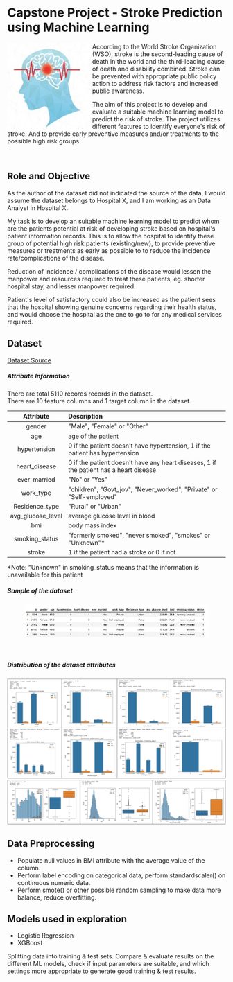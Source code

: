 # Capstone Project - Stroke Prediction using Machine Learning

<img align="left" height="200" src="images/stroke-img.jpg"/>

According to the World Stroke Organization (WSO), stroke is the second-leading cause of death in the world and the third-leading cause of death and disability combined. 
Stroke can be prevented with appropriate public policy action to address risk factors and increased public awareness.

The aim of this project is to develop and evaluate a suitable machine learning model to predict the risk of stroke. The project utilizes different features to identify everyone's risk of stroke. And to provide early preventive measures and/or treatments to the possible high risk groups.

<br>

## Role and Objective
As the author of the dataset did not indicated the source of the data, I would assume the dataset belongs to Hospital X, and I am working as an Data Analyst in Hospital X.

My task is to develop an suitable machine learning model to predict whom are the patients potential at risk of developing stroke based on hospital's patient information records.
This is to allow the hospital to identify these group of potential high risk patients (existing/new), to provide preventive measures or treatments as early as possible to to reduce the incidence rate/complications of the disease.

Reduction of incidence / complications of the disease would lessen the manpower and resources required to treat these patients, eg. shorter hospital stay, and lesser manpower required.

Patient's level of satisfactory could also be increased as the patient sees that the hospital showing genuine concerns regarding their health status, and would choose the hospital as the one to go to for any medical services required.


## Dataset
[Dataset Source](https://www.kaggle.com/datasets/fedesoriano/stroke-prediction-dataset "Kaggle Home")

##### Attribute Information
There are total 5110 records records in the dataset.<br>
There are 10 feature columns and 1 target column in the dataset.

|Attribute|Description|
|:--:|:--|
|gender|"Male", "Female" or "Other"|
|age|age of the patient|
|hypertension|0 if the patient doesn't have hypertension, 1 if the patient has hypertension|
|heart_disease|0 if the patient doesn't have any heart diseases, 1 if the patient has a heart disease|
|ever_married|"No" or "Yes"|
|work_type|"children", "Govt_jov", "Never_worked", "Private" or "Self-employed"|
|Residence_type|"Rural" or "Urban"|
|avg_glucose_level|average glucose level in blood|
|bmi|body mass index|
|smoking_status|"formerly smoked", "never smoked", "smokes" or "Unknown"* |
|stroke|1 if the patient had a stroke or 0 if not|

*Note: "Unknown" in smoking_status means that the information is unavailable for this patient
<br clear="left"/>

##### Sample of the dataset
<figure>
    <img src="images/dataset-head1.jpg"/>
</figure>
<br clear="left"/>

##### Distribution of the dataset attributes

<img src="images/dataset-img0a.jpg"/>
<img src="images/dataset-img0b.jpg"/>
<br clear="left"/>

## Data Preprocessing
* Populate null values in BMI attribute with the average value of the column.
* Perform label encoding on categorical data, perform standardscaler() on continuous numeric data.
* Perform smote() or other possible random sampling to make data more balance, reduce overfitting.

## Models used in exploration
- Logistic Regression
- XGBoost

Splitting data into training & test sets. 
Compare & evaluate results on the different ML models, check if input parameters are suitable, and which settings more appropriate to generate good training & test results.

